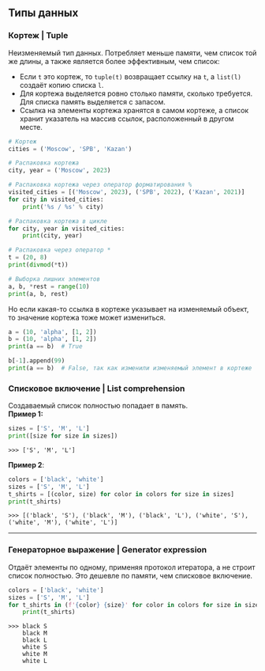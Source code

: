 ## Типы данных
### Кортеж | Tuple
Неизменяемый тип данных. Потребляет меньше памяти, чем список той же длины,
а также является более эффективным, чем список:
* Если `t` это кортеж, то `tuple(t)` возвращает ссылку на `t`,
a `list(l)` создаёт копию списка `l`.
* Для кортежа выделяется ровно столько памяти, сколько требуется.
Для списка память выделяется с запасом.
* Ссылка на элементы кортежа хранятся в самом кортеже,
а список хранит указатель на массив ссылок, расположенный в другом месте.
```python
# Кортеж
cities = ('Moscow', 'SPB', 'Kazan')

# Распаковка кортежа
city, year = ('Moscow', 2023)

# Распаковка кортежа через оператор форматирования %
visited_cities = [('Moscow', 2023), ('SPB', 2022), ('Kazan', 2021)]
for city in visited_cities:
    print('%s / %s' % city)

# Распаковка кортежа в цикле
for city, year in visited_cities:
    print(city, year)

# Распаковка через оператор *
t = (20, 8)
print(divmod(*t))

# Выборка лишних элементов
a, b, *rest = range(10)
print(a, b, rest)

```
Но если какая-то ссылка в кортеже указывает на изменяемый объект, то значение кортежа тоже может измениться.
```python
a = (10, 'alpha', [1, 2])
b = (10, 'alpha', [1, 2])
print(a == b)  # True

b[-1].append(99)
print(a == b)  # False, так как изменили изменяемый элемент в кортеже
```




### Списковое включение | List comprehension
Создаваемый список полностью попадает в память.  
**Пример 1:**
```python                                                                                  
sizes = ['S', 'M', 'L']                                                                                         
print([size for size in sizes])
```
`>>> ['S', 'M', 'L']`

**Пример 2**:
```python
colors = ['black', 'white']                                                                                     
sizes = ['S', 'M', 'L']                                                                                         
t_shirts = [(color, size) for color in colors for size in sizes]                                                
print(t_shirts)
```

`>>> [('black', 'S'), ('black', 'M'), ('black', 'L'), ('white', 'S'), ('white', 'M'), ('white', 'L')]`
___
### Генераторное выражение | Generator expression
Отдаёт элементы по одному, применяя протокол итератора, а не строит список полностью. Это дешевле по памяти, чем списковое включение.
```python
colors = ['black', 'white']                                                                                     
sizes = ['S', 'M', 'L']                                                                                         
for t_shirts in (f'{color} {size}' for color in colors for size in sizes):                                      
    print(t_shirts) 
```

```
>>> black S
    black M
    black L
    white S
    white M
    white L
```
